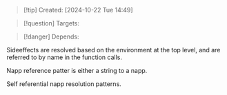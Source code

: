 
>[!tip] Created: [2024-10-22 Tue 14:49]

>[!question] Targets: 

>[!danger] Depends: 


Sideeffects are resolved based on the environment at the top level, and are referred to by name in the function calls.

Napp reference patter is either a string to a napp.

Self referential napp resolution patterns.